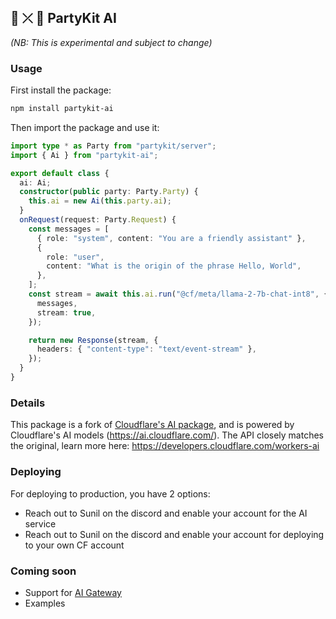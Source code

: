 ## 🎈 ⤫ 🤖 PartyKit AI

_(NB: This is experimental and subject to change)_

### Usage

First install the package:

```bash
npm install partykit-ai
```

Then import the package and use it:

```ts
import type * as Party from "partykit/server";
import { Ai } from "partykit-ai";

export default class {
  ai: Ai;
  constructor(public party: Party.Party) {
    this.ai = new Ai(this.party.ai);
  }
  onRequest(request: Party.Request) {
    const messages = [
      { role: "system", content: "You are a friendly assistant" },
      {
        role: "user",
        content: "What is the origin of the phrase Hello, World",
      },
    ];
    const stream = await this.ai.run("@cf/meta/llama-2-7b-chat-int8", {
      messages,
      stream: true,
    });

    return new Response(stream, {
      headers: { "content-type": "text/event-stream" },
    });
  }
}
```

### Details

This package is a fork of [Cloudflare's AI package](https://npmjs.com/package/@cloudflare/ai), and is powered by Cloudflare's AI models (https://ai.cloudflare.com/). The API closely matches the original, learn more here: https://developers.cloudflare.com/workers-ai

### Deploying

For deploying to production, you have 2 options:

- Reach out to Sunil on the discord and enable your account for the AI service
- Reach out to Sunil on the discord and enable your account for deploying to your own CF account

### Coming soon

- Support for [AI Gateway](https://developers.cloudflare.com/ai-gateway)
- Examples
